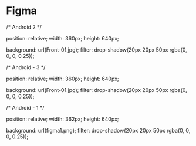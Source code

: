 # Figma
/* Android 2 */


position: relative;
width: 360px;
height: 640px;

background: url(Front-01.jpg);
filter: drop-shadow(20px 20px 50px rgba(0, 0, 0, 0.25));


/* Android - 3 */


position: relative;
width: 360px;
height: 640px;

background: url(Front-01.jpg);
filter: drop-shadow(20px 20px 50px rgba(0, 0, 0, 0.25));


/* Android - 1 */


position: relative;
width: 362px;
height: 640px;

background: url(figma1.png);
filter: drop-shadow(20px 20px 50px rgba(0, 0, 0, 0.25));
